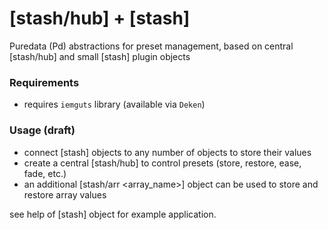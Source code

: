 # [stash/hub] + [stash]
Puredata (Pd) abstractions for preset management, based on central [stash/hub] and small [stash] plugin objects

### Requirements
* requires `iemguts` library (available via `Deken`)

### Usage (draft)
* connect [stash] objects to any number of objects to store their values
* create a central [stash/hub] to control presets (store, restore, ease, fade, etc.)
* an additional [stash/arr <array_name>] object can be used to store and restore array values

see help of [stash] object for example application.
